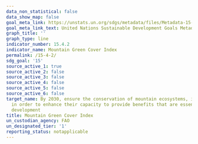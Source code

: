```yaml
---
data_non_statistical: false
data_show_map: false
goal_meta_link: https://unstats.un.org/sdgs/metadata/files/Metadata-15-04-02.pdf
goal_meta_link_text: United Nations Sustainable Development Goals Metadata (pdf 456kB)
graph_title: ''
graph_type: line
indicator_number: 15.4.2
indicator_name: Mountain Green Cover Index
permalink: /15-4-2/
sdg_goal: '15'
source_active_1: true
source_active_2: false
source_active_3: false
source_active_4: false
source_active_5: false
source_active_6: false
target_name: By 2030, ensure the conservation of mountain ecosystems, including their biodiversity,
  in order to enhance their capacity to provide benefits that are essential for sustainable
  development
title: Mountain Green Cover Index
un_custodian_agency: FAO
un_designated_tier: '1'
reporting_status: notapplicable
---
```

